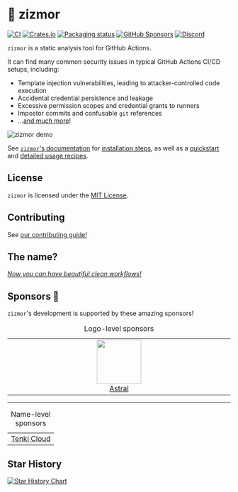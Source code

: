 # 🌈 zizmor

[![CI](https://github.com/zizmorcore/zizmor/actions/workflows/ci.yml/badge.svg)](https://github.com/zizmorcore/zizmor/actions/workflows/ci.yml)
[![Crates.io](https://img.shields.io/crates/v/zizmor)](https://crates.io/crates/zizmor)
[![Packaging status](https://repology.org/badge/tiny-repos/zizmor.svg)](https://repology.org/project/zizmor/versions)
[![GitHub Sponsors](https://img.shields.io/github/sponsors/woodruffw?style=flat&logo=githubsponsors&labelColor=white&color=white)](https://github.com/sponsors/woodruffw)
[![Discord](https://img.shields.io/badge/Discord-%235865F2.svg?logo=discord&logoColor=white)](https://discord.com/invite/PGU3zGZuGG)

`zizmor` is a static analysis tool for GitHub Actions.

It can find many common security issues in typical GitHub Actions CI/CD setups,
including:

* Template injection vulnerabilities, leading to attacker-controlled code execution
* Accidental credential persistence and leakage
* Excessive permission scopes and credential grants to runners
* Impostor commits and confusable `git` references
* ...[and much more]!

[and much more]: https://docs.zizmor.sh/audits/

![zizmor demo](https://raw.githubusercontent.com/zizmorcore/zizmor/main/docs/assets/zizmor-demo.gif)

See [`zizmor`'s documentation](https://docs.zizmor.sh/)
for [installation steps], as well as a [quickstart] and
[detailed usage recipes].

[please file them]: https://github.com/zizmorcore/zizmor/issues/new?assignees=&labels=bug%2Ctriage&projects=&template=bug-report.yml&title=%5BBUG%5D%3A+

[installation steps]: https://docs.zizmor.sh/installation/

[quickstart]: https://docs.zizmor.sh/quickstart/

[detailed usage recipes]: https://docs.zizmor.sh/usage/

## License

`zizmor` is licensed under the [MIT License](./LICENSE).

## Contributing

See [our contributing guide!](./CONTRIBUTING.md)

## The name?

*[Now you can have beautiful clean workflows!]*

[Now you can have beautiful clean workflows!]: https://www.youtube.com/watch?v=ol7rxFCvpy8

## Sponsors 💖

`zizmor`'s development is supported by these amazing sponsors!

<!-- @@begin-sponsors@@ -->
<table width="100%">
<caption>Logo-level sponsors</caption>
<tbody>
<tr>
<td align="center" valign="top" width="15%">
<a href="https://astral.sh/">
<img src="https://avatars.githubusercontent.com/u/115962839?s=100&v=4" width="100px">
<br>
Astral
</a>
</td>
</tr>
</tbody>
</table>
<hr align="center">
<table width="100%">
<caption>Name-level sponsors</caption>
<tbody>
<tr>
<td align="center" valign="top">
<a href="http://tenki.cloud/">
Tenki Cloud
</a>
</td>
</tr>
</tbody>
</table>
<!-- @@end-sponsors@@ -->

## Star History

<a href="https://star-history.com/#zizmorcore/zizmor&Date">
 <picture>
   <source media="(prefers-color-scheme: dark)" srcset="https://api.star-history.com/svg?repos=zizmorcore/zizmor&type=Date&theme=dark" />
   <source media="(prefers-color-scheme: light)" srcset="https://api.star-history.com/svg?repos=zizmorcore/zizmor&type=Date" />
   <img alt="Star History Chart" src="https://api.star-history.com/svg?repos=zizmorcore/zizmor&type=Date" />
 </picture>
</a>
